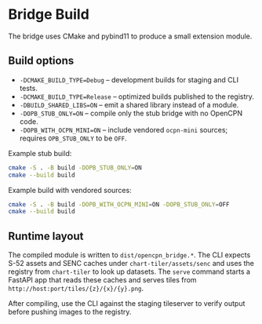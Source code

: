 # Bridge Build

The bridge uses CMake and pybind11 to produce a small extension module.

## Build options

- `-DCMAKE_BUILD_TYPE=Debug` – development builds for staging and CLI tests.
- `-DCMAKE_BUILD_TYPE=Release` – optimized builds published to the registry.
- `-DBUILD_SHARED_LIBS=ON` – emit a shared library instead of a module.
- `-DOPB_STUB_ONLY=ON` – compile only the stub bridge with no OpenCPN code.
- `-DOPB_WITH_OCPN_MINI=ON` – include vendored `ocpn-mini` sources; requires
  `OPB_STUB_ONLY` to be `OFF`.

Example stub build:

```bash
cmake -S . -B build -DOPB_STUB_ONLY=ON
cmake --build build
```

Example build with vendored sources:

```bash
cmake -S . -B build -DOPB_WITH_OCPN_MINI=ON -DOPB_STUB_ONLY=OFF
cmake --build build
```

## Runtime layout

The compiled module is written to `dist/opencpn_bridge.*`.
The CLI expects S-52 assets and SENC caches under
`chart-tiler/assets/senc` and uses the registry from `chart-tiler` to
look up datasets.  The `serve` command starts a FastAPI app that reads
these caches and serves tiles from `http://host:port/tiles/{z}/{x}/{y}.png`.

After compiling, use the CLI against the staging tileserver to verify output
before pushing images to the registry.
